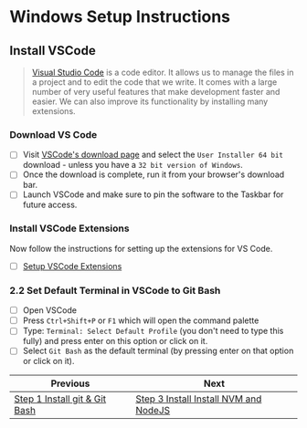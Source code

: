 # Windows Setup Instructions

## Install VSCode

> [Visual Studio Code](https://code.visualstudio.com) is a code editor. It allows us to manage the files in a project and to edit the code that we write. It comes with a large number of very useful features that make development faster and easier. We can also improve its functionality by installing many extensions.

### Download VS Code
- [ ] Visit [VSCode's download page](https://code.visualstudio.com/download) and select the `User Installer 64 bit` download - unless you have a `32 bit version of Windows`.
- [ ] Once the download is complete, run it from your browser's download bar.
- [ ] Launch VSCode and make sure to pin the software to the Taskbar for future access.

### Install VSCode Extensions

Now follow the instructions for setting up the extensions for VS Code.

- [ ] [Setup VSCode Extensions](vscode-setup-instructions.md)

### 2.2 Set Default Terminal in VSCode to Git Bash

- [ ] Open VSCode
- [ ] Press `Ctrl+Shift+P` or `F1` which will open the command palette
- [ ] Type: `Terminal: Select Default Profile` (you don't need to type this fully) and press enter on this option or click on it.
- [ ] Select `Git Bash` as the default terminal (by pressing enter on that option or click on it).

| Previous | Next |
| ----- | ---------- |
| [Step 1 Install git & Git Bash](windows-setup-instructions-step-1) | [Step 3 Install Install NVM and NodeJS](windows-setup-instructions-step-3) |
